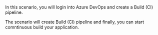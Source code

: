 

In this scenario, you will login into Azure DevOps and create a Build (CI) pipeline.

The scenario will create Build (CI) pipeline and finally, you can start comntinuous build your application.